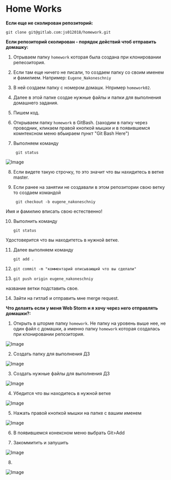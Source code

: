 # Home Works

**Если еще не сколирован репозиторий:**
 
    git clone git@gitlab.com:js012018/homework.git
    
**Если репозиторий сколирован - порядок действий чтоб отправить домашку:**

1) Отрываем папку `homework` которая была создана при клонировании репеозитория.

2) Если там еще ничего не писали, то создаем папку со своим именем и фамилием. Например: `Eugene_Nakoneschniy`

3) В ней создаем папку с номером домашк. Нпример `homework02`.

4) Далее в этой папке создае нужные файлы и папки для выполнения домашнего задания.

5) Пишем код.

6) Открываем папку `homework` в GitBash. (заходим в папку через проводник, кликаем правой кнопкой мышки и в появившемся комнтексном меню вбыираем пункт "Git Bash Here")

7) Выполняем команду
       
        git status 
        
![Image](http://joxi.ru/krD985ZSEbYKom.jpg)

8) Если видете такую строчку, то это значит что вы нахидитесь в ветке master.

9) Если ранее на занятии не создавали в этом репозитории свою ветку то создаем командой 
        
        git checkout -b eugene_nakoneschniy

Имя и фамилию вписать свою естественно!

10) Выполнить  команду 

        git status
        
Удостоверится что вы находитетсь в нужной ветке.

11) Далее выполняем команду 
        
        git add .

12) 
        git commit -m "комментарий описывающий что вы сделали"

13) 
        git push origin eugene_nakoneschniy 
название ветки подставить свое.

14) Зайти на гитлаб и отправить мне merge request.

**Что делаять если у меня Web Storm и я хочу через него отправлять домашки?:**

1) Открыть в шторме папку `homework`. Не папку на уровень выше нее, не один файл с домашки, а именно папку `homework` которая создалась при клонировании репозитория.

![Image](http://joxi.ru/GrqezJOfQP9GJr.jpg)

2) Создать папку для выполнения ДЗ

![Image](http://joxi.ru/RmzgeLpI0P4Mz2.jpg)

3) Создать нужные файлы для выполнения ДЗ 

![Image](http://joxi.ru/VrwQ36gHOPE4e2.jpg)

4) Убедится что вы находитесь в нужной ветке

![Image](http://joxi.ru/n2YznqKsovPeNA.jpg)

5) Нажать правой кнопкой мышки на папке с вашим именем

![Image](http://joxi.ru/Q2KxVaJf4xPy9A.jpg)

6) В появившемся конексном меню выбрать Git>Add

7) Закоммитить и запушить

![Image](http://joxi.ru/12MQB3GHMBPwb2.jpg)

8) 

![Image](http://joxi.ru/MAjMGxYi4Pl1B2.jpg)
